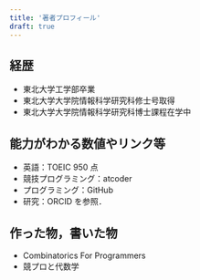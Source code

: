 ```yaml
---
title: '著者プロフィール'
draft: true
---
```


## 経歴

- 東北大学工学部卒業
- 東北大学大学院情報科学研究科修士号取得
- 東北大学大学院情報科学研究科博士課程在学中

## 能力がわかる数値やリンク等

- 英語：TOEIC 950 点
- 競技プログラミング：atcoder
- プログラミング：GitHub
- 研究：ORCID を参照．

## 作った物，書いた物

- Combinatorics For Programmers
- 競プロと代数学
